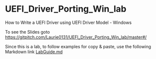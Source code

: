 <!--- @file
  Readme.md for UEFI / EDK II Training UEFI Driver Porting Lab Windows

  Copyright (c) 2020, Intel Corporation. All rights reserved.<BR>

  Redistribution and use in source (original document form) and 'compiled'
  forms (converted to PDF, epub, HTML and other formats) with or without
  modification, are permitted provided that the following conditions are met:

  1) Redistributions of source code (original document form) must retain the
     above copyright notice, this list of conditions and the following
     disclaimer as the first lines of this file unmodified.

  2) Redistributions in compiled form (transformed to other DTDs, converted to
     PDF, epub, HTML and other formats) must reproduce the above copyright
     notice, this list of conditions and the following disclaimer in the
     documentation and/or other materials provided with the distribution.

  THIS DOCUMENTATION IS PROVIDED BY TIANOCORE PROJECT "AS IS" AND ANY EXPRESS OR
  IMPLIED WARRANTIES, INCLUDING, BUT NOT LIMITED TO, THE IMPLIED WARRANTIES OF
  MERCHANTABILITY AND FITNESS FOR A PARTICULAR PURPOSE ARE DISCLAIMED. IN NO
  EVENT SHALL TIANOCORE PROJECT  BE LIABLE FOR ANY DIRECT, INDIRECT, INCIDENTAL,
  SPECIAL, EXEMPLARY, OR CONSEQUENTIAL DAMAGES (INCLUDING, BUT NOT LIMITED TO,
  PROCUREMENT OF SUBSTITUTE GOODS OR SERVICES; LOSS OF USE, DATA, OR PROFITS;
  OR BUSINESS INTERRUPTION) HOWEVER CAUSED AND ON ANY THEORY OF LIABILITY,
  WHETHER IN CONTRACT, STRICT LIABILITY, OR TORT (INCLUDING NEGLIGENCE OR
  OTHERWISE) ARISING IN ANY WAY OUT OF THE USE OF THIS DOCUMENTATION, EVEN IF
  ADVISED OF THE POSSIBILITY OF SUCH DAMAGE.

-->


# UEFI_Driver_Porting_Win_lab
How to Write a UEFI Driver using UEFI Driver Model - Windows

To see the Slides goto https://gitpitch.com/Laurie0131/UEFI_Driver_Porting_Win_lab/master#/

Since this is a lab, to follow examples for copy & paste, 
use the following Markdown link <a href="https://github.com/Laurie0131/UEFI_Driver_Porting_Win_lab/blob/master/LabGuide.md" >LabGuide.md</a>

